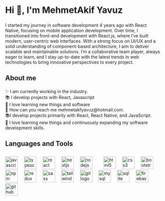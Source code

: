 

<h1 align="left">Hi 👋, I'm MehmetAkif Yavuz</h1>

###

<p align="left">I started my journey in software development 4 years ago with React Native, focusing on mobile application development. Over time, I transitioned into front-end development with React.js, where I’ve built modern, user-centric web interfaces. With a strong focus on UI/UX and a solid understanding of component-based architecture, I aim to deliver scalable and maintainable solutions. I’m a collaborative team player, always eager to learn, and I stay up-to-date with the latest trends in web technologies to bring innovative perspectives to every project.</p>

###

<h2 align="left">About me</h2>

###

<p align="left">✨ I am currently working in the industry.<br>📚 I develop projects with React, Javascript <br>🎯 I love learning new things and software<br>🎲 How can you reach me mehmetakfyavuz@hotmail.com.<br>📚I develop projects primarily with React, React Native, and JavaScript.<br>🎯 I love learning new things and continuously expanding my software development skills.<br></p>

###

<h2 align="left">Languages and Tools</h2>

<h2 align="left"><div align="left">
<a href="mehmetakfyavuz@hotmail.com" target="_blank">
    
  </a></div></h2>

###

<div align="left">
  <img src="https://cdn.jsdelivr.net/gh/devicons/devicon/icons/javascript/javascript-original.svg" height="40" alt="javascript logo"  />
  <img width="12" />
  <img src="https://cdn.jsdelivr.net/gh/devicons/devicon/icons/typescript/typescript-original.svg" height="40" alt="typescript logo"  />
  <img width="12" />
  <img src="https://cdn.jsdelivr.net/gh/devicons/devicon/icons/react/react-original.svg" height="40" alt="react logo"  />
  <img width="12" />
  <img src="https://cdn.jsdelivr.net/gh/devicons/devicon/icons/nextjs/nextjs-original.svg" height="40" alt="nextjs logo"  />
  <img width="12" />
  <img src="https://cdn.jsdelivr.net/gh/devicons/devicon/icons/nodejs/nodejs-original.svg" height="40" alt="nodejs logo"  />
  <img width="12" />
  <img width="12" />
  <img src="https://cdn.jsdelivr.net/gh/devicons/devicon/icons/html5/html5-original.svg" height="40" alt="html5 logo"  />
  <img width="12" />
  <img src="https://cdn.jsdelivr.net/gh/devicons/devicon/icons/css3/css3-original.svg" height="40" alt="css3 logo"  />
  <img width="12" />
  <img src="https://cdn.jsdelivr.net/gh/devicons/devicon/icons/bootstrap/bootstrap-original.svg" height="40" alt="bootstrap logo"  />
  <img width="12" />
  <img src="https://cdn.jsdelivr.net/gh/devicons/devicon/icons/npm/npm-original-wordmark.svg" height="40" alt="npm logo"  />
  <img width="12" />
  <img src="https://cdn.jsdelivr.net/gh/devicons/devicon/icons/redux/redux-original.svg" height="40" alt="redux logo"  />
  <img width="12" />
  <img src="https://cdn.jsdelivr.net/gh/devicons/devicon/icons/sass/sass-original.svg" height="40" alt="sass logo"  />
  <img width="12" />
  <img src="https://cdn.jsdelivr.net/gh/devicons/devicon/icons/tailwindcss/tailwindcss-original-wordmark.svg" height="40" alt="tailwindcss logo"  />
  <img width="12" />
  <img src="https://cdn.jsdelivr.net/gh/devicons/devicon/icons/git/git-original.svg" height="40" alt="git logo"  />
  <img width="12" />
  <img src="https://cdn.jsdelivr.net/gh/devicons/devicon/icons/mysql/mysql-original.svg" height="40" alt="mysql logo"  />
  <img width="12" />
  <img src="https://cdn.jsdelivr.net/gh/devicons/devicon/icons/sqlite/sqlite-original.svg" height="40" alt="sqlite logo"  />
  <img width="12" />
  <img src="https://cdn.jsdelivr.net/gh/devicons/devicon/icons/firebase/firebase-plain.svg" height="40" alt="firebase logo"  />
  <img width="12" />
  <img src="https://cdn.jsdelivr.net/gh/devicons/devicon/icons/github/github-original.svg" height="40" alt="github logo"  />
</div>

###



###

<div align="left">
</div>

###

<div align="left">
  <a href="mehmetakfyavuz@hotmail.com" target="_blank">
    
  </a>
</div>

###

